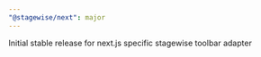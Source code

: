 ```yaml
---
"@stagewise/next": major
---
```


Initial stable release for next.js specific stagewise toolbar adapter
